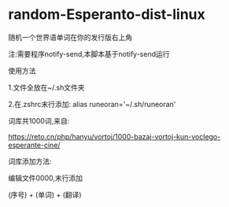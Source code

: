 # random-Esperanto-dist-linux
随机一个世界语单词在你的发行版右上角

注:需要程序notify-send,本脚本基于notify-send运行

使用方法

1.文件全放在~/.sh文件夹

2.在.zshrc末行添加: alias runeoran='~/.sh/runeoran'

词库共1000词,来自:

https://reto.cn/php/hanyu/vortoj/1000-bazaj-vortoj-kun-voclego-esperante-cine/

词库添加方法:

编辑文件0000,末行添加

(序号) + (单词) + (翻译)
